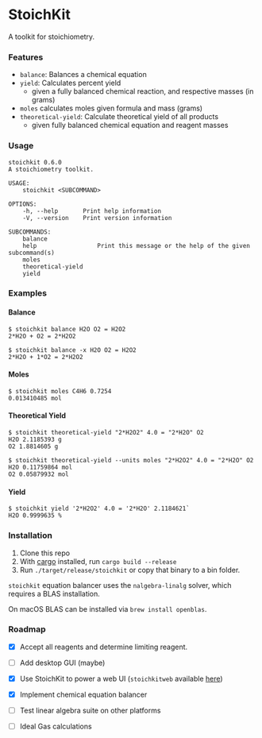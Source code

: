 StoichKit
===

A toolkit for stoichiometry.

### Features
- `balance`: Balances a chemical equation
- `yield`: Calculates percent yield
  - given a fully balanced chemical reaction, and respective masses (in grams)
- `moles` calculates moles given formula and mass (grams)
- `theoretical-yield`: Calculate theoretical yield of all products 
  - given fully balanced chemical equation and reagent masses

### Usage

```$xslt
stoichkit 0.6.0
A stoichiometry toolkit.

USAGE:
    stoichkit <SUBCOMMAND>

OPTIONS:
    -h, --help       Print help information
    -V, --version    Print version information

SUBCOMMANDS:
    balance              
    help                 Print this message or the help of the given subcommand(s)
    moles                
    theoretical-yield    
    yield
```

### Examples

#### Balance
```
$ stoichkit balance H2O O2 = H2O2
2*H2O + O2 = 2*H2O2

$ stoichkit balance -x H2O O2 = H2O2
2*H2O + 1*O2 = 2*H2O2
```

#### Moles
```
$ stoichkit moles C4H6 0.7254
0.013410485 mol
```

#### Theoretical Yield
```
$ stoichkit theoretical-yield "2*H2O2" 4.0 = "2*H2O" O2 
H2O 2.1185393 g
O2 1.8814605 g

$ stoichkit theoretical-yield --units moles "2*H2O2" 4.0 = "2*H2O" O2
H2O 0.11759864 mol
O2 0.05879932 mol
```

#### Yield

```
$ stoichkit yield '2*H2O2' 4.0 = '2*H2O' 2.1184621`
H2O 0.9999635 %
```

### Installation

1. Clone this repo
2. With [cargo](https://doc.rust-lang.org/cargo/getting-started/installation.html) installed, run `cargo build --release`
3. Run `./target/release/stoichkit` or copy that binary to a bin folder.

`stoichkit` equation balancer uses the `nalgebra-linalg` solver, which requires a BLAS installation.

On macOS BLAS can be installed via `brew install openblas`.


### Roadmap

- [x] Accept all reagents and determine limiting reagent.
- [ ] Add desktop GUI (maybe)
- [x] Use StoichKit to power a web UI (`stoichkitweb` available [here](https://github.com/ttymck/stoichkitweb))
- [x] Implement chemical equation balancer
- [ ] Test linear algebra suite on other platforms
- [ ] Ideal Gas calculations
 
